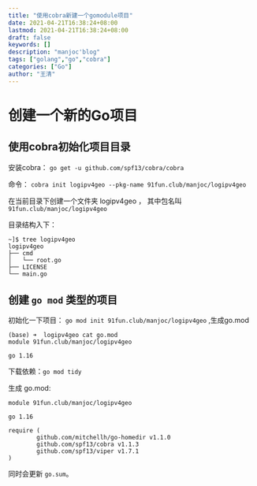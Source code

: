 ```yaml
---
title: "使用cobra新建一个gomodule项目"
date: 2021-04-21T16:38:24+08:00
lastmod: 2021-04-21T16:38:24+08:00
draft: false
keywords: []
description: "manjoc'blog"
tags: ["golang","go","cobra"]
categories: ["Go"]
author: "王清"
---
```


# 创建一个新的Go项目

## 使用cobra初始化项目目录

安装cobra： `go get -u github.com/spf13/cobra/cobra`

命令： `cobra init logipv4geo --pkg-name 91fun.club/manjoc/logipv4geo` 

在当前目录下创建一个文件夹 logipv4geo ， 其中包名叫 `91fun.club/manjoc/logipv4geo`

目录结构入下：

```shell
~]$ tree logipv4geo 
logipv4geo
├── cmd
│   └── root.go
├── LICENSE
└── main.go
```

## 创建 `go mod` 类型的项目

初始化一下项目： `go mod init 91fun.club/manjoc/logipv4geo` ,生成go.mod

```shell
(base) ➜  logipv4geo cat go.mod 
module 91fun.club/manjoc/logipv4geo

go 1.16
```

下载依赖：`go mod tidy`

生成 go.mod:

```shell
module 91fun.club/manjoc/logipv4geo

go 1.16

require (
        github.com/mitchellh/go-homedir v1.1.0
        github.com/spf13/cobra v1.1.3
        github.com/spf13/viper v1.7.1
)
```

同时会更新 `go.sum`。
